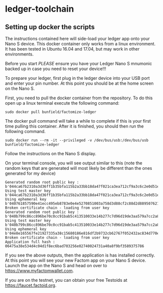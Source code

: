 # ledger-toolchain

## Setting up docker the scripts

The instructions contained here will side-load your ledger app onto your Nano S device.  This docker container only works from a linux environment.  It has been tested in Ubuntu 16.04 and 17.04, but may work in other environments.

Before you start *PLEASE* ensure you have your Ledger Nano S mnumonic backed up in case you need to reset your device!!!


To prepare your ledger, first plug in the ledger device into your USB port and enter your pin number.  At this point you should be at the home screen on the Nano S.

First, you need to pull the docker container from the repository.  To do this open up a linux terminal execute the following command:

```
sudo docker pull bunfield/factomize-ledger
```

The docker pull command will take a while to complete if this is your first time pulling this container.  After it is finished, you should then run the following command.

```
sudo docker run --rm -it --privileged -v /dev/bus/usb:/dev/bus/usb bunfield/factomize-ledger
```

Follow the instructions on the Nano S display.

On your terminal console, you will see output similar to this (note the random keys that are generated will most likely be different than the ones generated for my device)


```
Generated random root public key : b'044ca67b2310a3d36ff1b35bfa115b2a33bb18da47f021ca3ea712cf9a3c6c2e0d51e193609139365b643be38ec834a8ecbd532c3098feceab08ea84b25b6682ac'
Using test master key b'044ca67b2310a3d36ff1b35bfa115b2a33bb18da47f021ca3ea712cf9a3c6c2e0d51e193609139365b643be38ec834a8ecbd532c3098feceab08ea84b25b6682ac' 
Using ephemeral key b'040761857590e41ecc495eb8783e0e4e5270851003a758d3d88cf2c88d2d88950762166a7b868a673f4f7b3dbe507fa3e8f6262cec7a8fa25aa4550f7c03723e6c'
Broken certificate chain - loading from user key
Generated random root public key : b'040b799c86cc896be70c0cc91bab5c413510033e14b277c7d96d19de3aa579a7cc2a8fae8ef5b7ec1c699d6222ff73b13017a7d755e3a4931794c200a6508c776d'
Using test master key b'040b799c86cc896be70c0cc91bab5c413510033e14b277c7d96d19de3aa579a7cc2a8fae8ef5b7ec1c699d6222ff73b13017a7d755e3a4931794c200a6508c776d' 
Using ephemeral key b'04e8e165567fe21927335a38c15680186e816df2b9732cb62767f052432ac834d770ee6d08810bb571b86898724b7b4dc25024fa92dc2ee3c87a61ad79651c201f'
Broken certificate chain - loading from user key
Application full hash : 06475a38e534d4c04d1f8ec6bad703256e02740024731a40a8f9bf3589375786
```

If you see the above outputs, then the application is has installed correctly.  At this point you will see your new Factom app on your Nano S device.  Launch the app on the Nano S and head on over to https://www.myfactomwallet.com.  

If you are on the testnet, you can obtain your free Testoids at https://faucet.factoid.org.  